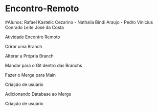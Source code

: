 # Encontro-Remoto
#Alunos: Rafael Kastelic Cezarino - Nathalia Bindi Araujo - Pedro Vinicius Conrado Leite José da Costa

Atividade Encontro Remoto

Crirar uma Branch

Alterar a Própria Branch

Mandar para o Git dentro das Branchs

Fazer o Merge para Main

Criação de usuário

Adicionando Database ao Merge
 
Criação de usuário


